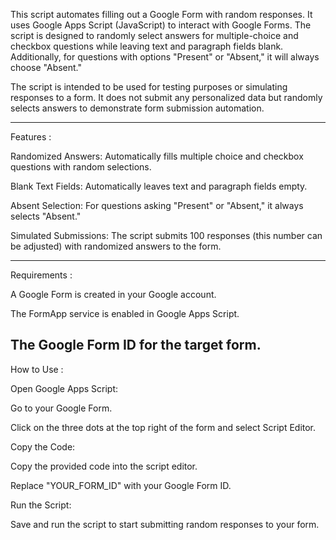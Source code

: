 
This script automates filling out a Google Form with random responses. It uses Google Apps Script (JavaScript) to interact with Google Forms. The script is designed to randomly select answers for multiple-choice and checkbox questions while leaving text and paragraph fields blank. Additionally, for questions with options "Present" or "Absent," it will always choose "Absent."

The script is intended to be used for testing purposes or simulating responses to a form. It does not submit any personalized data but randomly selects answers to demonstrate form submission automation.

---------------------------------------------------
Features :

Randomized Answers: Automatically fills multiple choice and checkbox questions with random selections.

Blank Text Fields: Automatically leaves text and paragraph fields empty.

Absent Selection: For questions asking "Present" or "Absent," it always selects "Absent."

Simulated Submissions: The script submits 100 responses (this number can be adjusted) with randomized answers to the form.

---------------------------------------------------
Requirements :

A Google Form is created in your Google account.

The FormApp service is enabled in Google Apps Script.

The Google Form ID for the target form.
-----------------------------------------------------
How to Use :

Open Google Apps Script:

Go to your Google Form.

Click on the three dots at the top right of the form and select Script Editor.

Copy the Code:

Copy the provided code into the script editor.

Replace "YOUR_FORM_ID" with your Google Form ID.

Run the Script:

Save and run the script to start submitting random responses to your form.
